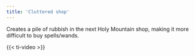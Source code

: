 ```yaml
---
title: 'Cluttered shop'
---
```


Creates a pile of rubbish in the next Holy Mountain shop, making it more difficult to buy spells/wands.

{{< ti-video >}}
